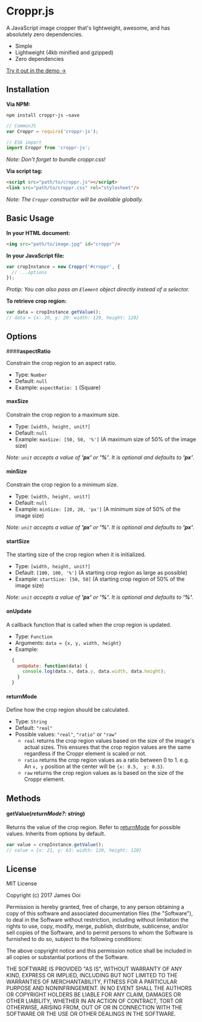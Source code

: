 # Croppr.js

A JavaScript image cropper that's lightweight, awesome, and has absolutely zero dependencies.

* Simple
* Lightweight (4kb minified and gzipped)
* Zero dependencies

[Try it out in the demo →](https://google.com)



## Installation

**Via NPM:**

```
npm install croppr-js —save
```

```javascript
// CommonJS
var Croppr = require('croppr-js');

// ES6 import
import Croppr from 'croppr-js';
```
_Note: Don't forget to bundle croppr.css!_

**Via script tag:**

```html
<script src="path/to/croppr.js"></script>
<link src="path/to/croppr.css" rel="stylesheet"/>
```
_Note: The `Croppr` constructor will be available globally._



## Basic Usage

**In your HTML document:**

```html
<img src="path/to/image.jpg" id="croppr"/>
```

**In your JavaScript file:**

```javascript
var cropInstance = new Croppr('#croppr', {
  // ...options
});
```

_Protip: You can also pass an `Element` object directly instead of a selector._

**To retrieve crop region:**

```javascript
var data = cropInstance.getValue();
// data = {x: 20, y: 20: width: 120, height: 120}
```



## Options

####**aspectRatio**

Constrain the crop region to an aspect ratio.

* Type: `Number`
* Default: `null`
* Example: `aspectRatio: 1` (Square)



#### **maxSize**

Constrain the crop region to a maximum size.

* Type: `[width, height, unit?]`
* Default: `null`
* Example: `maxSize: [50, 50, '%']` (A maximum size of 50% of the image size)

_Note: `unit` accepts a value of **'px'** or **'%'**. It is optional and defaults to **'px'**._



#### **minSize**

Constrain the crop region to a minimum size.

- Type: `[width, height, unit?]`
- Default: `null`
- Example: `minSize: [20, 20, 'px']` (A minimum size of 50% of the image size)

_Note: `unit` accepts a value of **'px'** or **'%'**. It is optional and defaults to **'px'**._



#### **startSize**

The starting size of the crop region when it is initialized.

- Type: `[width, height, unit?]`
- Default: `[100, 100, '%']` (A starting crop region as large as possible)
- Example: `startSize: [50, 50]` (A starting crop region of 50% of the image size)

_Note: `unit` accepts a value of **'px'** or **'%'**. It is optional and defaults to **'%'**._



#### **onUpdate**

A callback function that is called when the crop region is updated.

* Type: `Function`
* Arguments: `data = {x, y, width, height}`
* Example:
```javascript
  {
    onUpdate: function(data) {
      console.log(data.x, data.y, data.width, data.height);
    }
  }
```



#### **returnMode**

Define how the crop region should be calculated.

* Type: `String`
* Default: `"real"`
* Possible values: `"real"`, `"ratio"` or `"raw"`
  * `real` returns the crop region values based on the size of the image's actual sizes. This ensures that the crop region values are the same regardless if the Croppr element is scaled or not.
  * `ratio` returns the crop region values as a ratio between 0 to 1. e.g. An `x, y` position at the center will be `{x: 0.5,  y: 0.5}`.
  * `raw` returns the crop region values as is based on the size of the Croppr element.



## Methods

#### **getValue(_returnMode?: string_)**

Returns the value of the crop region. Refer to [returnMode](#returnmode) for possible values. Inherits from options by default.

```javascript
var value = cropInstance.getValue();
// value = {x: 21, y: 63: width: 120, height: 120}
```



## License

MIT License

Copyright (c) 2017 James Ooi

Permission is hereby granted, free of charge, to any person obtaining a copy
of this software and associated documentation files (the "Software"), to deal
in the Software without restriction, including without limitation the rights
to use, copy, modify, merge, publish, distribute, sublicense, and/or sell
copies of the Software, and to permit persons to whom the Software is
furnished to do so, subject to the following conditions:

The above copyright notice and this permission notice shall be included in all
copies or substantial portions of the Software.

THE SOFTWARE IS PROVIDED "AS IS", WITHOUT WARRANTY OF ANY KIND, EXPRESS OR
IMPLIED, INCLUDING BUT NOT LIMITED TO THE WARRANTIES OF MERCHANTABILITY,
FITNESS FOR A PARTICULAR PURPOSE AND NONINFRINGEMENT. IN NO EVENT SHALL THE
AUTHORS OR COPYRIGHT HOLDERS BE LIABLE FOR ANY CLAIM, DAMAGES OR OTHER
LIABILITY, WHETHER IN AN ACTION OF CONTRACT, TORT OR OTHERWISE, ARISING FROM,
OUT OF OR IN CONNECTION WITH THE SOFTWARE OR THE USE OR OTHER DEALINGS IN THE
SOFTWARE.
